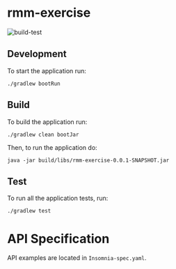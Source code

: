 # rmm-exercise

![build-test](https://github.com/nieled/rmm-exercise/actions/workflows/gradle.yml/badge.svg)

## Development
To start the application run:
```shell
./gradlew bootRun
```

## Build
To build the application run:
```shell
./gradlew clean bootJar  
```

Then, to run the application do:
```shell
java -jar build/libs/rmm-exercise-0.0.1-SNAPSHOT.jar
```

## Test
To run all the application tests, run:
```shell
./gradlew test
```

# API Specification
API examples are located in `Insomnia-spec.yaml`.

